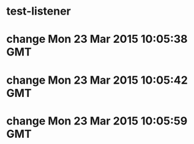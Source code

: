 # test-listener

# change Mon 23 Mar 2015 10:05:38 GMT
# change Mon 23 Mar 2015 10:05:42 GMT
# change Mon 23 Mar 2015 10:05:59 GMT
